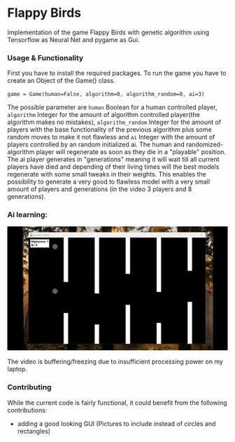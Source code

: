# Flappy Birds

Implementation of the game Flappy Birds with genetic algorithm using Tensorflow as Neural Net and pygame as Gui.

### Usage & Functionality 

First you have to install the required packages. 
To run the game you have to create an Object of the Game() class. 
```
game = Game(human=False, algorithm=0, algorithm_random=0, ai=3)
```
The possible parameter are `human` Boolean for a human controlled player, `algorithm` Integer for the amount of algorithm controlled player(the algorithm makes no mistakes), `algorithm_random` Integer for the amount of players with the base functionality of the previous algorithm plus some random moves to make it not flawless and `ai` Integer with the amount of players controlled by an random initialized ai. 
The human and randomized-algorithm player will regenerate as soon as they die in a "playable" position. The ai player generates in "generations" meaning it will wait till all current players have died and depending of their living times will the best models regenerate with some small tweaks in their weights. This enables the possibility to generate a very good to flawless model with a very small amount of players and generations (in the video 3 players and 8 generations). 

### Ai learning:
![Learning Ai](https://raw.githubusercontent.com/Skilsu/FlappyBirdsPygame/master/data/FlappyBirdsAi.gif)

The video is buffering/freezing due to insufficient processing power on my laptop.

### Contributing
While the current code is fairly functional, it could benefit from the following contributions:
* adding a good looking GUI (Pictures to include instead of circles and rectangles)
